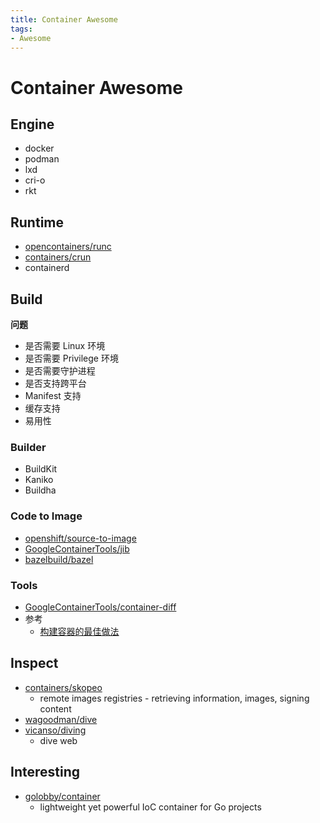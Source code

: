 ```yaml
---
title: Container Awesome
tags:
- Awesome
---
```


# Container Awesome

## Engine

- docker
- podman
- lxd
- cri-o
- rkt

## Runtime

- [opencontainers/runc](https://github.com/opencontainers/runc)
- [containers/crun](https://github.com/containers/crun)
- containerd

## Build

**问题**

- 是否需要 Linux 环境
- 是否需要 Privilege 环境
- 是否需要守护进程
- 是否支持跨平台
- Manifest 支持
- 缓存支持
- 易用性

### Builder

- BuildKit
- Kaniko
- Buildha

### Code to Image

- [openshift/source-to-image](https://github.com/openshift/source-to-image)
- [GoogleContainerTools/jib](https://github.com/GoogleContainerTools/jib)
- [bazelbuild/bazel](https://github.com/bazelbuild/bazel)

### Tools

- [GoogleContainerTools/container-diff](https://github.com/GoogleContainerTools/container-diff)
- 参考
  - [构建容器的最佳做法](https://cloud.google.com/solutions/best-practices-for-building-containers)

## Inspect

- [containers/skopeo](https://github.com/containers/skopeo)
  - remote images registries - retrieving information, images, signing content
- [wagoodman/dive](https://github.com/wagoodman/dive)
- [vicanso/diving](https://github.com/vicanso/diving)
  - dive web


## Interesting

- [golobby/container](https://github.com/golobby/container)
  - lightweight yet powerful IoC container for Go projects
